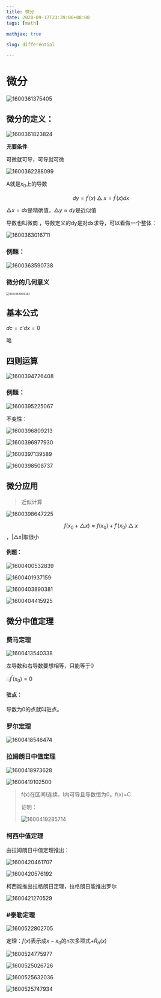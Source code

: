 ```yaml
---
title: 微分
date: 2020-09-17T23:39:06+08:00
tags: [math]

mathjax: true

slug: differential

--- 
```


# 微分

![1600361375405](https://cdn.kayleh.top/gh/kayleh/cdn/img/微分/1600361375405.png)

## 微分的定义：

![1600361823824](https://cdn.kayleh.top/gh/kayleh/cdn/img/微分/1600361823824.png)

**充要条件**

可微就可导，可导就可微

![1600362288099](https://cdn.kayleh.top/gh/kayleh/cdn/img/微分/1600362288099.png)

A就是$x_0$上的导数

$$dy=f^{'}(x)△x=f^{'}(x)dx$$

$△x=dx$是精确值，$△y≈dy$是近似值

导数也叫微商 ，导数定义的dy是对dx求导，可以看做一个整体：

![1600363016711](https://cdn.kayleh.top/gh/kayleh/cdn/img/微分/1600363016711.png)

### 例题：

![1600363590738](https://cdn.kayleh.top/gh/kayleh/cdn/img/微分/1600363590738.png)

### 微分的几何意义

<img src="1600363809382.png" alt="1600363809382" style="zoom:50%;" />

## 基本公式

$dc=c'dx=0$

略

## 四则运算

![1600394726408](https://cdn.kayleh.top/gh/kayleh/cdn/img/微分/1600394726408.png)

### 例题：

![1600395225067](https://cdn.kayleh.top/gh/kayleh/cdn/img/微分/1600395225067.png)

不变性：

![1600396809213](https://cdn.kayleh.top/gh/kayleh/cdn/img/微分/1600396809213.png)

![1600396977930](https://cdn.kayleh.top/gh/kayleh/cdn/img/微分/1600396977930.png)

![1600397139589](https://cdn.kayleh.top/gh/kayleh/cdn/img/微分/1600397139589.png)

![1600398508737](https://cdn.kayleh.top/gh/kayleh/cdn/img/微分/1600398508737.png)

## 微分应用

> 近似计算

![1600398647225](https://cdn.kayleh.top/gh/kayleh/cdn/img/微分/1600398647225.png)

$$f(x_0+△x)≈f(x_0)+f'(x_0)△x$$ ，|△x|取很小

#### 例题：

![1600400532839](https://cdn.kayleh.top/gh/kayleh/cdn/img/微分/1600400532839.png)

![1600401937159](https://cdn.kayleh.top/gh/kayleh/cdn/img/微分/1600401937159.png)

![1600403890381](https://cdn.kayleh.top/gh/kayleh/cdn/img/微分/1600403890381.png)

![1600404415925](https://cdn.kayleh.top/gh/kayleh/cdn/img/微分/1600404415925.png)

## 微分中值定理

### 费马定理

![1600413540338](https://cdn.kayleh.top/gh/kayleh/cdn/img/微分/1600413540338.png)

左导数和右导数要想相等，只能等于0

∴$f^{'}(x_0)=0$

#### 驻点：

导数为0的点就叫驻点。

### 罗尔定理

![1600418546474](https://cdn.kayleh.top/gh/kayleh/cdn/img/微分/1600418546474.png) 

### 拉姆朗日中值定理

![1600418973628](https://cdn.kayleh.top/gh/kayleh/cdn/img/微分/1600418973628.png)

![1600419102500](https://cdn.kayleh.top/gh/kayleh/cdn/img/微分/1600419102500.png)

> f(x)在区间I连续，I内可导且导数恒为0。f(x)=C
> 
> 证明：
> 
> ![1600419285714](https://cdn.kayleh.top/gh/kayleh/cdn/img/微分/1600419285714.png)

### 柯西中值定理

由拉姆朗日中值定理推出：

![1600420461707](https://cdn.kayleh.top/gh/kayleh/cdn/img/微分/1600420461707.png)

![1600420576192](https://cdn.kayleh.top/gh/kayleh/cdn/img/微分/1600420576192.png)

柯西能推出拉格朗日定理，拉格朗日能推出罗尔

![1600421270529](https://cdn.kayleh.top/gh/kayleh/cdn/img/微分/1600421270529.png)

### #泰勒定理

![1600522802705](https://cdn.kayleh.top/gh/kayleh/cdn/img/微分/1600522802705.png)

定理：$f(x)$表示成$x-x_0$的n次多项式+$R_n (x)$

![1600524775977](https://cdn.kayleh.top/gh/kayleh/cdn/img/微分/1600524775977.png)

![1600525026726](https://cdn.kayleh.top/gh/kayleh/cdn/img/微分/1600525026726.png)

![1600525632036](https://cdn.kayleh.top/gh/kayleh/cdn/img/微分/1600525632036.png)

![1600525747934](https://cdn.kayleh.top/gh/kayleh/cdn/img/微分/1600525747934.png)
